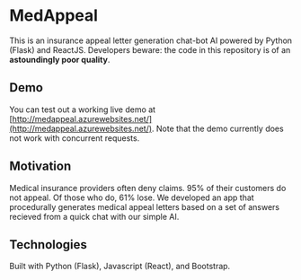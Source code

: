 # MedAppeal 
This is an insurance appeal letter generation chat-bot AI powered by Python (Flask) and ReactJS. Developers beware: the code in this repository is of an **astoundingly poor quality**.

## Demo
You can test out a working live demo at [http://medappeal.azurewebsites.net/](http://medappeal.azurewebsites.net/). Note that the demo currently does not work with concurrent requests.

## Motivation
Medical insurance providers often deny claims. 95% of their customers do not appeal. Of those who do, 61% lose. We developed an app that procedurally generates medical appeal letters based on a set of answers recieved from a quick chat with our simple AI.

## Technologies

Built with Python (Flask), Javascript (React), and Bootstrap.
